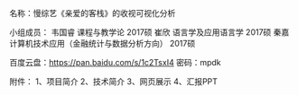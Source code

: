名称：慢综艺《亲爱的客栈》的收视可视化分析

小组成员：
韦国睿 课程与教学论 2017硕 
崔欣 语言学及应用语言学 2017硕
秦嘉 计算机技术应用（金融统计与数据分析方向） 2017硕 

百度云盘：https://pan.baidu.com/s/1c2TsxI4 密码：mpdk

附件：
1、项目简介
2、技术简介
3、网页展示
4、汇报PPT

